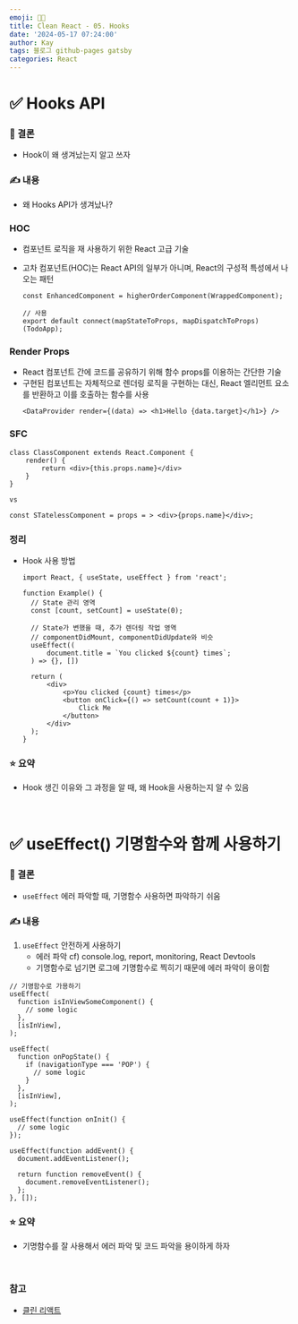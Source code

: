 ```yaml
---
emoji: 👨‍💻
title: Clean React - 05. Hooks
date: '2024-05-17 07:24:00'
author: Kay
tags: 블로그 github-pages gatsby
categories: React
---
```


# ✅ Hooks API

### 🌈 결론

- Hook이 왜 생겨났는지 알고 쓰자

### ✍️ 내용

- 왜 Hooks API가 생겨났나?

### HOC

- 컴포넌트 로직을 재 사용하기 위한 React 고급 기술
- 고차 컴포넌트(HOC)는 React API의 일부가 아니며, React의 구성적 특성에서 나오는 패턴

  ```tsx
  const EnhancedComponent = higherOrderComponent(WrappedComponent);

  // 사용
  export default connect(mapStateToProps, mapDispatchToProps)(TodoApp);
  ```

### Render Props

- React 컴포넌트 간에 코드를 공유하기 위해 함수 props를 이용하는 간단한 기술
- 구현된 컴포넌트는 자체적으로 렌더링 로직을 구현하는 대신, React 엘리먼트 요소를 반환하고 이를 호출하는 함수를 사용
  ```tsx
  <DataProvider render={(data) => <h1>Hello {data.target}</h1>} />
  ```

### SFC

```tsx
class ClassComponent extends React.Component {
	render() {
		return <div>{this.props.name}</div>
	}
}

vs

const STatelessComponent = props = > <div>{props.name}</div>;
```

### 정리

- Hook 사용 방법

  ```tsx
  import React, { useState, useEffect } from 'react';

  function Example() {
  	// State 관리 영역
  	const [count, setCount] = useState(0);

  	// State가 변했을 때, 추가 렌더링 작업 영역
  	// componentDidMount, componentDidUpdate와 비슷
  	useEffect((
  		document.title = `You clicked ${count} times`;
  	) => {}, [])

  	return (
  		<div>
  			<p>You clicked {count} times</p>
  			<button onClick={() => setCount(count + 1)}>
  				Click Me
  			</button>
  		</div>
  	);
  }
  ```

### ⭐️ 요약

- Hook 생긴 이유와 그 과정을 알 때, 왜 Hook을 사용하는지 알 수 있음

<br>

# ✅ useEffect() 기명함수와 함께 사용하기

### 🌈 결론

- `useEffect` 에러 파악할 때, 기명함수 사용하면 파악하기 쉬움

### ✍️ 내용

1. `useEffect` 안전하게 사용하기
   - 에러 파악 cf) console.log, report, monitoring, React Devtools
   - 기명함수로 넘기면 로그에 기명함수로 찍히기 때문에 에러 파악이 용이함

```tsx
// 기명함수로 가용하기
useEffect(
  function isInViewSomeComponent() {
    // some logic
  },
  [isInView],
);

useEffect(
  function onPopState() {
    if (navigationType === 'POP') {
      // some logic
    }
  },
  [isInView],
);

useEffect(function onInit() {
  // some logic
});

useEffect(function addEvent() {
  document.addEventListener();

  return function removeEvent() {
    document.removeEventListener();
  };
}, []);
```

### ⭐️ 요약

- 기명함수를 잘 사용해서 에러 파악 및 코드 파악을 용이하게 하자

<br>

### 참고

- [클린 리액트](https://www.udemy.com/course/clean-code-react/learn/lecture/41573010#overview)

```toc

```
